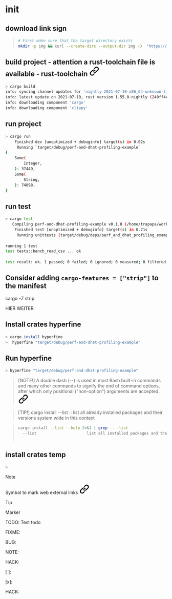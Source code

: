 # init

## download link sign
><!-- -->
>```bash <!-- markdownlint-disable-line code-block-style -->
># First make sure that the target directory exists
>mkdir -p img && curl --create-dirs --output-dir img -O  "https://raw.githubusercontent.com/MathiasStadler/link_symbol_svg/refs/heads/main/link_symbol.svg"
>```
<!-- -->
## build project - attention a rust-toolchain file is available - rust-toolchain [![alt text][1]](https://ehuss.github.io/rustup/concepts/toolchains.html)
<!-- -->
```bash <!-- markdownlint-disable-line code-block-style -->
> cargo build
info: syncing channel updates for 'nightly-2021-07-10-x86_64-unknown-linux-gnu'
info: latest update on 2021-07-10, rust version 1.55.0-nightly (240ff4c4a 2021-07-09)
info: downloading component 'cargo'
info: downloading component 'clippy'
```
<!-- -->
## run project
<!-- -->
```bash <!-- markdownlint-disable-line code-block-style -->
> cargo run
    Finished dev [unoptimized + debuginfo] target(s) in 0.02s
     Running `target/debug/perf-and-dhat-profiling-example`
{
    Some(
        Integer,
    ): 37449,
    Some(
        String,
    ): 74898,
}
```
<!-- keep the format -->
## run test
<!-- -->
```bash <!-- markdownlint-disable-line code-block-style -->
> cargo test
   Compiling perf-and-dhat-profiling-example v0.1.0 (/home/trapapa/workspce_codium/explore_perf-and-dhat-profiling-example)
    Finished test [unoptimized + debuginfo] target(s) in 0.71s
     Running unittests (target/debug/deps/perf_and_dhat_profiling_example-e4890b96d0d3cb33)

running 1 test
test tests::bench_read_csv ... ok

test result: ok. 1 passed; 0 failed; 0 ignored; 0 measured; 0 filtered out; finished in 0.07s
```
<!-- keep the format -->
## Consider adding `cargo-features = ["strip"]` to the manifest

cargo -Z strip

HIER WEITER

## Install crates hyperfine
<!-- -->
```bash <!-- markdownlint-disable-line code-block-style -->
> cargo install hyperfine
>  hyperfine "target/debug/perf-and-dhat-profiling-example"
```
<!-- keep the format -->
<!-- keep the format -->
## Run hyperfine
<!-- -->
```bash <!-- markdownlint-disable-line code-block-style -->
> hyperfine "target/debug/perf-and-dhat-profiling-example"
```

>[NOTE!]
>A double dash (--) is used in most Bash built-in commands and many other commands
>to signify the end of command options, after which only positional ("non-option")
>arguments are accepted. [![alt text][1]](https://unix.stackexchange.com/questions/11376/what-does-double-dash-double-hyphen-mean/11382#11382)
<!-- keep the format -->
>[TIP!]
>cargo install --list :: list all already installed packages and their versions system wide in this context
<!-- -->
>```bash <!-- markdownlint-disable-line code-block-style -->
>cargo install --list --help 2>&1 | grep -- -list
>   --list                      list all installed packages and their versions
>  
>```
<!-- keep the format -->
## install crates temp
<!-- -->
```bash <!-- markdownlint-disable-line code-block-style -->
> 
```
<!-- keep the format -->
>[!NOTE]
>Symbol to mark web external links [![alt text][1]](./README.md)
<!-- -->
>[!TIP]
>Marker
<!-- -->
TODO: Test todo
<!-- -->
FIXME:
<!-- -->
BUG:
<!-- -->
NOTE:
<!-- -->
HACK:
<!-- -->
[ ]:<!-- -->
<!-- -->
[x]:
<!-- -->
HACK:
<!-- -->
<!-- Link sign - Don't Found a better way :-( - You know a better method? - send me a email -->
[1]: ./img/link_symbol.svg
<!-- keep the format -->